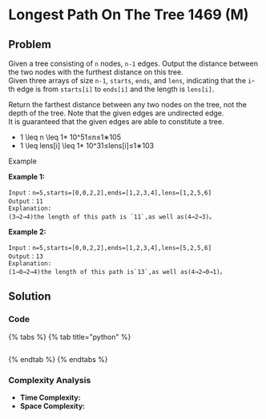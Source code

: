 # Longest Path On The Tree 1469 \(M\)

## Problem

Given a tree consisting of `n` nodes, `n-1` edges. Output the distance between the two nodes with the furthest distance on this tree.  
Given three arrays of size `n-1`, `starts`, `ends`, and `lens`, indicating that the `i`-th edge is from `starts[i]` to `ends[i]` and the length is `lens[i]`.

Return the farthest distance between any two nodes on the tree, not the depth of the tree. Note that the given edges are undirected edge.  
It is guaranteed that the given edges are able to constitute a tree.

* 1 \leq n \leq 1\* 10^51≤n≤1∗10​5​​
* 1 \leq lens\[i\] \leq 1\* 10^31≤lens\[i\]≤1∗10​3​​

Example

**Example 1:**

```text
Input：n=5,starts=[0,0,2,2],ends=[1,2,3,4],lens=[1,2,5,6]
Output：11
Explanation:
(3→2→4)the length of this path is `11`,as well as(4→2→3)。
```

**Example 2:**

```text
Input：n=5,starts=[0,0,2,2],ends=[1,2,3,4],lens=[5,2,5,6]
Output：13
Explanation:
(1→0→2→4)the length of this path is`13`,as well as(4→2→0→1)。
```

## Solution 

### Code

{% tabs %}
{% tab title="python" %}
```python

```
{% endtab %}
{% endtabs %}

### Complexity Analysis

* **Time Complexity:**
* **Space Complexity:**

